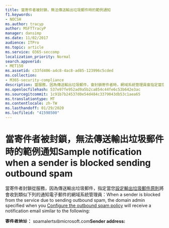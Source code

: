 ```yaml
---
title: 當寄件者被封鎖，無法傳送輸出垃圾郵件時的範例通知
f1.keywords:
- NOCSH
ms.author: tracyp
author: MSFTTracyP
manager: dansimp
ms.date: 11/02/2017
audience: ITPro
ms.topic: article
ms.service: O365-seccomp
localization_priority: Normal
search.appverid:
- MET150
ms.assetid: c33fd406-a4c8-4ac8-ad85-123996c5cded
ms.collection:
- M365-security-compliance
description: 當服務，因為傳送輸出垃圾郵件，會封鎖寄件者時，網域系統管理員會指定當您設定輸出垃圾郵件原則將會收到類似下列的通知電子郵件：
ms.openlocfilehash: 537e97fe952ad9a5b2ca854c44fe6c53b642e3ac
ms.sourcegitcommit: 1c91b7b24537d0e54d484c3379043db53c1aea65
ms.translationtype: MT
ms.contentlocale: zh-TW
ms.lasthandoff: 01/29/2020
ms.locfileid: "41598500"
---
```

# <a name="sample-notification-when-a-sender-is-blocked-sending-outbound-spam"></a><span data-ttu-id="9edaf-103">當寄件者被封鎖，無法傳送輸出垃圾郵件時的範例通知</span><span class="sxs-lookup"><span data-stu-id="9edaf-103">Sample notification when a sender is blocked sending outbound spam</span></span>

<span data-ttu-id="9edaf-104">當寄件者封鎖從服務，因為傳送輸出垃圾郵件，指定當您[設定輸出垃圾郵件原則](configure-the-outbound-spam-policy.md)將會收到類似下列的通知電子郵件的網域系統管理員：</span><span class="sxs-lookup"><span data-stu-id="9edaf-104">When a sender is blocked from the service due to sending outbound spam, the domain admin specified when you [Configure the outbound spam policy](configure-the-outbound-spam-policy.md) will receive a notification email similar to the following:</span></span> 
  
 <span data-ttu-id="9edaf-105">**寄件者地址：** spamalerts@microsoft.com</span><span class="sxs-lookup"><span data-stu-id="9edaf-105">**Sender address:** spamalerts@microsoft.com</span></span> 
  
 <span data-ttu-id="9edaf-106">**Subject:** 輸出垃圾郵件通知- \<*帳戶名稱*\>封鎖而無法傳送輸出郵件    </span><span class="sxs-lookup"><span data-stu-id="9edaf-106">**Subject:** Outbound spam notification - \<  *account name*  \> blocked from sending outbound mail</span></span> 
  
 <span data-ttu-id="9edaf-107">**內文：** 這是從 Exchange Online Protection 垃圾郵件分析系統自動的回覆。</span><span class="sxs-lookup"><span data-stu-id="9edaf-107">**Body:** This is an automated reply from the Exchange Online Protection Spam Analysis System.</span></span> 
  
<span data-ttu-id="9edaf-108">因為我們已偵測到大量電子郵件標示為垃圾郵件或其他可疑的行為，來自您的組織，您是正在連絡。</span><span class="sxs-lookup"><span data-stu-id="9edaf-108">You are being contacted because we have detected high volumes of email marked as spam, or other suspicious behavior, originating from your organization.</span></span> <span data-ttu-id="9edaf-109">下列的電子郵件帳戶被封鎖無法傳送電子郵件 （他們仍然可以收到電子郵件）：</span><span class="sxs-lookup"><span data-stu-id="9edaf-109">The following email accounts have been blocked from sending email (they can still receive email):</span></span>
  
<span data-ttu-id="9edaf-110">\<*帳戶名稱*  \></span><span class="sxs-lookup"><span data-stu-id="9edaf-110">\< *account name*  \></span></span> 
  
<span data-ttu-id="9edaf-111">很可能此電子郵件帳戶已遭洩露。</span><span class="sxs-lookup"><span data-stu-id="9edaf-111">It is likely that this email account has been compromised.</span></span> <span data-ttu-id="9edaf-112">請遵循下列步驟：</span><span class="sxs-lookup"><span data-stu-id="9edaf-112">Please follow these steps:</span></span>
  
1. <span data-ttu-id="9edaf-113">解決由您一邊此問題：</span><span class="sxs-lookup"><span data-stu-id="9edaf-113">Resolve this issue on your side by:</span></span>
    
  - <span data-ttu-id="9edaf-114">變更帳戶的密碼。</span><span class="sxs-lookup"><span data-stu-id="9edaf-114">Changing the password of the account.</span></span>
    
  - <span data-ttu-id="9edaf-115">決定如何帳戶遭到盜用了。</span><span class="sxs-lookup"><span data-stu-id="9edaf-115">Determining how the account was compromised.</span></span>
    
  - <span data-ttu-id="9edaf-116">採取預防措施以確保不會在一次利用此弱點。</span><span class="sxs-lookup"><span data-stu-id="9edaf-116">Taking precautions to ensure that this vulnerability will not be exploited again.</span></span>
    
  - <span data-ttu-id="9edaf-117">確認所有違規郵件已清除 [外寄郵件佇列。</span><span class="sxs-lookup"><span data-stu-id="9edaf-117">Confirming that your outbound mail queue has been cleared of all offending messages.</span></span>
    
2. <span data-ttu-id="9edaf-118">使用一般連絡人管道連絡 Microsoft 支援服務。</span><span class="sxs-lookup"><span data-stu-id="9edaf-118">Contact Microsoft support by using your regular contact channel.</span></span>
    
3. <span data-ttu-id="9edaf-119">說明您必須封鎖而無法傳送郵件的使用者，以及已處理的問題。</span><span class="sxs-lookup"><span data-stu-id="9edaf-119">Explain that you have a user that is blocked from sending mail and that the problem has been dealt with.</span></span>
    
4. <span data-ttu-id="9edaf-120">代理程式會使用您提供的資訊，提升其電子郵件地址或解除封鎖的網域建立支援票證。</span><span class="sxs-lookup"><span data-stu-id="9edaf-120">The agent will create a support ticket with the information that you provide and escalate it to have the email address or domain unblocked.</span></span>
    
5. <span data-ttu-id="9edaf-121">地址已解除鎖定的狀態之後和擱置的任何其他問題，您將連接並發出警示，解除封鎖。</span><span class="sxs-lookup"><span data-stu-id="9edaf-121">After the address has been unblocked, and pending no other issues, you will be contacted and alerted to the unblocking.</span></span>
    
<span data-ttu-id="9edaf-122">感謝您協助我們中控制垃圾電子郵件。</span><span class="sxs-lookup"><span data-stu-id="9edaf-122">Thank you for assisting us in controlling unwanted email.</span></span>
  
<span data-ttu-id="9edaf-123">Exchange Online Protection。</span><span class="sxs-lookup"><span data-stu-id="9edaf-123">Exchange Online Protection.</span></span>
  
<span data-ttu-id="9edaf-124">\*\*請注意-請不要回應這封電子郵件時傳送來自不受監控的地址\*\*</span><span class="sxs-lookup"><span data-stu-id="9edaf-124">\*\*NOTE - Please do not respond to this email as it is sent from an unmonitored address\*\*</span></span>
  
> [!TIP]
> <span data-ttu-id="9edaf-125">您也可以連絡支援透過記載在[說明及支援 eop](help-and-support-for-eop.md)的選項。</span><span class="sxs-lookup"><span data-stu-id="9edaf-125">You can also contact support via the options documented at [Help and support for EOP](help-and-support-for-eop.md).</span></span> 
  

